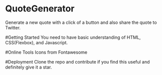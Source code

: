 # QuoteGenerator
 Generate a new quote with a click of a button and also share the quote to Twitter.

#Getting Started
You need to have basic understanding of HTML, CSS(Flexbox), and Javascript.

#Online Tools
Icons from Fontawesome

#Deployment
 Clone the repo and contribute if you find this useful and definitely give it a star.
